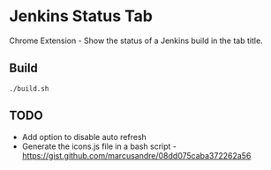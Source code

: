 # Jenkins Status Tab

Chrome Extension - Show the status of a Jenkins build in the tab title.

## Build

```
./build.sh
```

## TODO

 * Add option to disable auto refresh
 * Generate the icons.js file in a bash script - https://gist.github.com/marcusandre/08dd075caba372262a56
